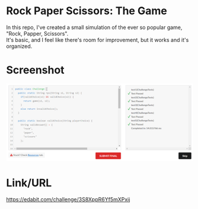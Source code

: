 # Rock Paper Scissors: The Game
In this repo, I've created a small simulation of the ever so popular game, "Rock, Papper, Scissors".
<br>It's basic, and I feel like there's room for improvement, but it works and it's organized.
# Screenshot
![alt text](https://github.com/LucasSM3006/vcamp-edabit-java-simulate-the-game-rock-paper-scissors/blob/main/RockPaperScissors.png?raw=true)
# Link/URL
https://edabit.com/challenge/3S8XppR6Yf5mXPxij

